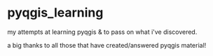 pyqgis_learning
===============

my attempts at learning pyqgis & to pass on what i've discovered. 

a big thanks to all those that have created/answered pyqgis material!  
